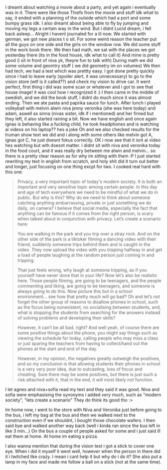 I dreamt about watching a movie about a party, and yet again i eventually was in it. There were like those Thiefs from the movie and stuff idk what to say, it ended with a planning of the outside which had a port and some bumpy grass idk. I also dreamt about being able to fly by jumping and moving my legs a certain way in the wind. But i didnt Lucid dream, i fell back asleep...
Alright i havent journaled for a lil now. We started with german, we got new places t o sit. For some weird reason the teacher put all the guys on one side and the girls on the window row. We did some stuff in the work book there.
We then had math,  we sat with the places we got yesterday there (its in the food house, idk what to call it) And mine is pretty good (i sit in front of niva yk, theyre fun to talk with) During math we did some volume and geomtry stuff ( we did geometry im on volumes)
We then had tech, we had a test which was prettty easy. I got done pretty quickly since i had to leave early (spoiler alert, it was unnecessary) to go to the vision store (wtf is it called??) and check my vision to drive car. It went perfect, first thing i did was some scan or whatever and i got to see that house image! it was cool how i recognized it :)
I then came in the middle of swedish, and we did the book stuff, i didnt do much since it was almost ending. Then we ate pasta and paprika sauce for lunch. After lunch i played volleyball with melvin alwin niva jenny veronika (she was here today) and adam, aswell as sinna (nivas sister, idk if i mentioned) and her firned but they left, it also started raining a bit.
Now we have english and once again ignas is behaving like a fucking child, he took headphones and is watching ai videos on his laptop?? hes a joke
Oh and we also checked results for the truman show text we did and i along with some others like melvin got A, ignas got C, he just doesnt fokus correctly. OK i now see that it isnt ai video hes watching but wth doesnt matter.
I didnt sit with niva and veronika today in the food court, and it was really dry between me alwin and melvin... so there is a pretty clear reason as for why im sitting with them :P
I just started rewriting my text in english from scratch, and holy shit did it turn out better and longer, just focusing on one thing excpt for two. I cooked real hard with this one:

> Privacy, a very important topic of today's modern society. It is both an important and very sensitive topic among certain people. In this day and age of tech everywhere we need to be mindful of what we do in public. But why is this? Why do we need to think about someone catching anything embarrassing, private or just something we do daily, on camera? I believe that social media, especially the fact that anything can be famous if it comes from the right person, is scary when talked about in conjunction with privacy. Let’s create a scenario here:
> 
> You are walking in the park and you trip over a stray rock. And on the other side of the park is a tiktoker filming a dancing video with their friend, suddenly someone trips behind them and is caught in the video. They now upload the video with you tripping halfway in and get a load of people laughing at the random person just coming in and tripping.
> 
> That just feels wrong, why laugh at someone tripping, as if you yourself have never done that in your life? Now let’s also be realistic here. Those people filming, are going to be teenagers, and the people commenting and liking, are going to be teenagers, and someone is always going to do this. Now picture this but in a school environment… see how that pretty much will go bad? Oh and let’s not forget the other group of reasons to disallow phones in school, such as the focus being nonexistent, no socialising between students, and, what is stopping the students from searching for the answers instead of solving problems and developing their skills?
> 
> However, it can’t be all bad, right? And well yeah, of course there are some positive things about the phone, you might say things such as viewing the schedule for today, calling people who may miss a class or just sparing the teachers from having to collect/hand out the phones at the start and end of the day.
> 
> However, in my opinion, the negatives greatly outweigh the positives, and so my conclusion is that allowing students their phones in school is a very very poor idea, due to outcasting, loss of focus and cheating. Sure there may be some positives, but there is just such a risk attached with it, that in the end, it will most likely not function.

I let agnes and niva+sofia read my text and they said it was good. Niva and sofia were emphasising the synonyms i added *very* much, such as "modern society", "lets create a scenario" They do think its good tho :>

Im home now, i went to the store with Niva and Veronika just before going to the bus, i left my bag at the bus and then we walked next to the construction even if we shouldnt, i bought those chocolate wafers. I then said bye and walked another way back (well i kinda ran since the bus left in like 3 min...)
On the bus a couple of people asked for some and i just said ill eat them at home. At home im eating a pizza. 

I also wanna mention that during the vision test i got a stick to cover one eye. When i did it myself it went well, however when the person in there did it i twitched like crazy. I mean i cant help it but why do i do it? She also put a lamp in my face and made me follow a ball on a stick (not at the same time).